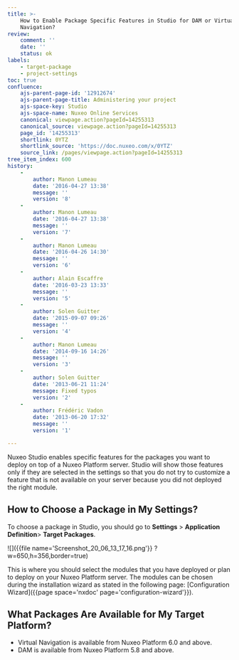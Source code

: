 ```yaml
---
title: >-
    How to Enable Package Specific Features in Studio for DAM or Virtual
    Navigation?
review:
    comment: ''
    date: ''
    status: ok
labels:
    - target-package
    - project-settings
toc: true
confluence:
    ajs-parent-page-id: '12912674'
    ajs-parent-page-title: Administering your project
    ajs-space-key: Studio
    ajs-space-name: Nuxeo Online Services
    canonical: viewpage.action?pageId=14255313
    canonical_source: viewpage.action?pageId=14255313
    page_id: '14255313'
    shortlink: 0YTZ
    shortlink_source: 'https://doc.nuxeo.com/x/0YTZ'
    source_link: /pages/viewpage.action?pageId=14255313
tree_item_index: 600
history:
    -
        author: Manon Lumeau
        date: '2016-04-27 13:38'
        message: ''
        version: '8'
    -
        author: Manon Lumeau
        date: '2016-04-27 13:38'
        message: ''
        version: '7'
    -
        author: Manon Lumeau
        date: '2016-04-26 14:30'
        message: ''
        version: '6'
    -
        author: Alain Escaffre
        date: '2016-03-23 13:33'
        message: ''
        version: '5'
    -
        author: Solen Guitter
        date: '2015-09-07 09:26'
        message: ''
        version: '4'
    -
        author: Manon Lumeau
        date: '2014-09-16 14:26'
        message: ''
        version: '3'
    -
        author: Solen Guitter
        date: '2013-06-21 11:24'
        message: Fixed typos
        version: '2'
    -
        author: Frédéric Vadon
        date: '2013-06-20 17:32'
        message: ''
        version: '1'

---
```

Nuxeo Studio enables specific features for the packages you want to deploy on top of a Nuxeo Platform server. Studio will show those features only if they are selected in the settings so that you do not try to customize a feature that is not available on your server because you did not deployed the right module.

## How to Choose a Package in My Settings?

To choose a package in Studio, you should go to **Settings** > **Application Definition**> **Target Packages**.

![]({{file name='Screenshot_20_06_13_17_16.png'}} ?w=650,h=356,border=true)

This is where you should select the modules that you have deployed or plan to deploy on your Nuxeo Platform server. The modules can be chosen during the installation wizard as stated in the following page: [Configuration Wizard]({{page space='nxdoc' page='configuration-wizard'}}).

## What Packages Are Available for My Target Platform?

*   Virtual Navigation is available from Nuxeo Platform 6.0 and above.
*   DAM is available from Nuxeo Platform 5.8 and above.
